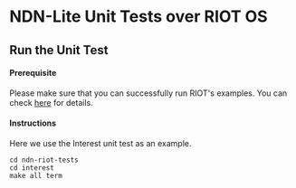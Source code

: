 # NDN-Lite Unit Tests over RIOT OS

## Run the Unit Test

#### Prerequisite
Please make sure that you can successfully run RIOT's examples.
You can check [here](https://github.com/RIOT-OS/RIOT/wiki) for details.

#### Instructions
Here we use the Interest unit test as an example.
```
cd ndn-riot-tests
cd interest
make all term
```
